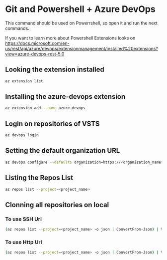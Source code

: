 # Git and Powershell + Azure DevOps

This command should be used on Powerrshell, so open it and run the next commands.

If you want to learn more about Powershell Extensions  looks on <https://docs.microsoft.com/en-us/rest/api/azure/devops/extensionmanagement/installed%20extensions?view=azure-devops-rest-5.0>

## Looking the extension installed

``` bash
az extension list
```

## Installing the azure-devops extension

``` bash
az extension add --name azure-devops
```

## Login on repositories of VSTS

``` bash
az devops login
```

## Setting the default organization URL

``` bash
az devops configure --defaults organization=https://<organization_name>.visualstudio.com
```

## Listing the Repos List

``` bash
az repos list --project=<project_name>
```

## Clonning all repositories on local

### To use SSH Url

``` bash
(az repos list --project=<project_name> -o json | ConvertFrom-Json) | %{ git clone $_.sshUrl }
```

### To use Http Url

``` bash
(az repos list --project=<project_name> -o json | ConvertFrom-Json) | %{ git clone $_.webUrl }
```
